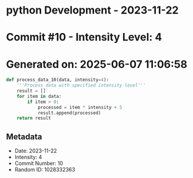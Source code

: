 ﻿# python Development - 2023-11-22
# Commit #10 - Intensity Level: 4
# Generated on: 2025-06-07 11:06:58
```python
def process_data_10(data, intensity=4):
    '''Process data with specified intensity level'''
    result = []
    for item in data:
        if item > 0:
            processed = item * intensity + 5
            result.append(processed)
    return result
```
## Metadata
- Date: 2023-11-22
- Intensity: 4
- Commit Number: 10
- Random ID: 1028332363
